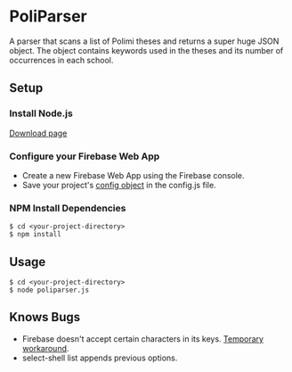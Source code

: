 # PoliParser

A parser that scans a list of Polimi theses and returns a super huge JSON object. The object contains keywords used in the theses and its number of occurrences in each school.

## Setup

### Install Node.js

[Download page](https://nodejs.org/en/download/ "Node.js")

### Configure your Firebase Web App

* Create a new Firebase Web App using the Firebase console.
* Save your project's [config object](https://firebase.google.com/docs/database/web/start#initialize_the_database_javascript_sdk) in the config.js file.

### NPM Install Dependencies
```
$ cd <your-project-directory>
$ npm install
```

## Usage
```
$ cd <your-project-directory>
$ node poliparser.js
```

## Knows Bugs
* Firebase doesn't accept certain characters in its keys. [Temporary workaround](https://github.com/vathsav/poliparser/blob/b1cdb1b56f1b7f7f60ac03e3ed69a5d8ad16ede0/poliparser.js#L32).
* select-shell list appends previous options.
